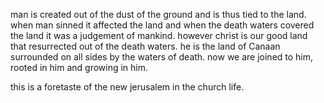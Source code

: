 man is created out of the dust of the ground and is thus tied to the land. when
man sinned it affected the land and when the death waters covered the land it was
a judgement of mankind. however christ is our good land that resurrected out of the
death waters. he is the land of Canaan surrounded on all sides by the waters of death.
now we are joined to him, rooted in him and growing in him.

this is a foretaste of the new jerusalem in the church life.
